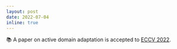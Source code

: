 ```yaml
---
layout: post
date: 2022-07-04
inline: true
---
```


📚 A paper on active domain adaptation is accepted to [ECCV 2022](https://eccv2022.ecva.net/).